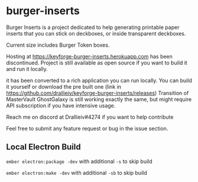 # burger-inserts

Burger Inserts is a project dedicated to help generating printable paper inserts that you can stick on deckboxes, or inside transparent deckboxes.

Current size includes Burger Token boxes.

Hosting at https://keyforge-burger-inserts.herokuapp.com has been discontinued.
Project is still available as open source if you want to build it and run it locally.

it has been converted to a rich application you can run locally. You can build it yourself or download the pre built one (link in https://github.com/drallieiv/keyforge-burger-inserts/releases)
Transition of MasterVault GhostGalaxy is still working exactly the same, but might require API subscription if you have intensive usage.

Reach me on discord at Drallieiv#4274 if you want to help contribute


Feel free to submit any feature request or bug in the issue section.

## Local Electron Build

`ember electron:package -dev` with additional `-s` to skip build

`ember electron:make -dev`  with additional `-sb` to skip build